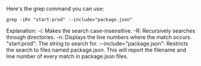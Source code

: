 
Here's the grep command you can use:
```
grep -iRn "start:prod" --include="package.json"
```

Explanation:
-i: Makes the search case-insensitive.
-R: Recursively searches through directories.
-n: Displays the line numbers where the match occurs.
"start:prod": The string to search for.
--include="package.json": Restricts the search to files named package.json.
This will report the filename and line number of every match in package.json files.